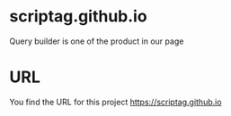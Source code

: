 # scriptag.github.io

  Query builder is one of the product in our page

# URL
 
  You find the URL for this project
      https://scriptag.github.io

